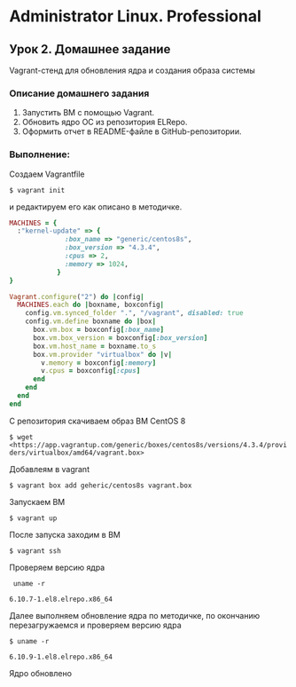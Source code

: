 # Administrator Linux. Professional

## Урок 2. Домашнее задание

Vagrant-стенд для обновления ядра и создания образа системы

### Описание домашнего задания

1. Запустить ВМ с помощью Vagrant.
2. Обновить ядро ОС из репозитория ELRepo.
3. Оформить отчет в README-файле в GitHub-репозитории.

### Выполнение:

Создаем Vagrantfile

   `$ vagrant init`

и редактируем его как описано в методичке.

```ruby
MACHINES = {
  :"kernel-update" => {
              :box_name => "generic/centos8s",
              :box_version => "4.3.4",
              :cpus => 2,
              :memory => 1024,
            }
}

Vagrant.configure("2") do |config|
  MACHINES.each do |boxname, boxconfig|
    config.vm.synced_folder ".", "/vagrant", disabled: true
    config.vm.define boxname do |box|
      box.vm.box = boxconfig[:box_name]
      box.vm.box_version = boxconfig[:box_version]
      box.vm.host_name = boxname.to_s
      box.vm.provider "virtualbox" do |v|
        v.memory = boxconfig[:memory]
        v.cpus = boxconfig[:cpus]
      end
    end
  end
end
```

С репозитория скачиваем образ ВМ CentOS 8

   `$ wget <https://app.vagrantup.com/generic/boxes/centos8s/versions/4.3.4/providers/virtualbox/amd64/vagrant.box>`

Добавлеям в vagrant

`$ vagrant box add geheric/centos8s vagrant.box`

Запускаем ВМ

`$ vagrant up`

После запуска заходим в ВМ

`$ vagrant ssh`

Проверяем версию ядра

` uname -r`

```text
6.10.7-1.el8.elrepo.x86_64
```
Далее выполняем обновление ядра по методичке, по окончанию перезагружаемся и проверяем версию ядра

`$ uname -r`

```text
6.10.9-1.el8.elrepo.x86_64
```

Ядро обновлено